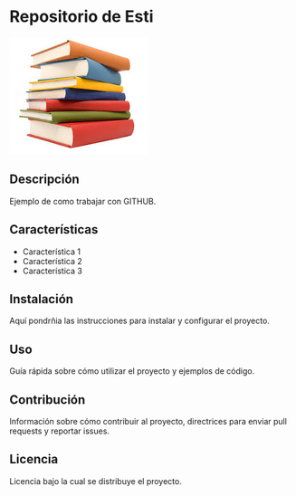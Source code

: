 # Repositorio de Esti 
![Imagen de Portada](RECURSOS/images.jpg) 

## Descripción 
Ejemplo de como trabajar con GITHUB. 

## Características 
- Característica 1
- Característica 2
- Característica 3

## Instalación
Aquí pondrñia las instrucciones para instalar y configurar el proyecto. 

## Uso 
Guía rápida sobre cómo utilizar el proyecto y ejemplos de código. 

## Contribución 
Información sobre cómo contribuir al proyecto, directrices para enviar pull requests y reportar issues. 

## Licencia 
Licencia bajo la cual se distribuye el proyecto.

